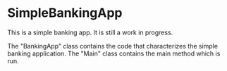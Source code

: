 # SimpleBankingApp
This is a simple banking app. It is still a work in progress.

The "BankingApp" class contains the code that characterizes the simple banking application.
The "Main" class contains the main method which is run.
